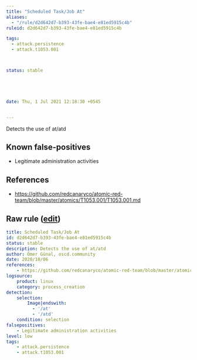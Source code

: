 ```yaml
---
title: "Scheduled Task/Job At"
aliases:
  - "/rule/d2d642d7-b393-43fe-bae4-e81ed5915c4b"
ruleid: d2d642d7-b393-43fe-bae4-e81ed5915c4b

tags:
  - attack.persistence
  - attack.t1053.001



status: stable





date: Thu, 1 Jul 2021 12:18:30 +0545


---
```


Detects the use of at/atd

<!--more-->


## Known false-positives

* Legitimate administration activities



## References

* https://github.com/redcanaryco/atomic-red-team/blob/master/atomics/T1053.001/T1053.001.md


## Raw rule ([edit](https://github.com/SigmaHQ/sigma/edit/master/rules/linux/process_creation/proc_creation_lnx_at_command.yml))
```yaml
title: Scheduled Task/Job At
id: d2d642d7-b393-43fe-bae4-e81ed5915c4b
status: stable
description: Detects the use of at/atd
author: Ömer Günal, oscd.community
date: 2020/10/06
references:
    - https://github.com/redcanaryco/atomic-red-team/blob/master/atomics/T1053.001/T1053.001.md
logsource:
    product: linux
    category: process_creation
detection:
    selection:
        Image|endswith:
          - '/at'
          - '/atd'
    condition: selection
falsepositives:
    - Legitimate administration activities
level: low
tags:
    - attack.persistence
    - attack.t1053.001

```
